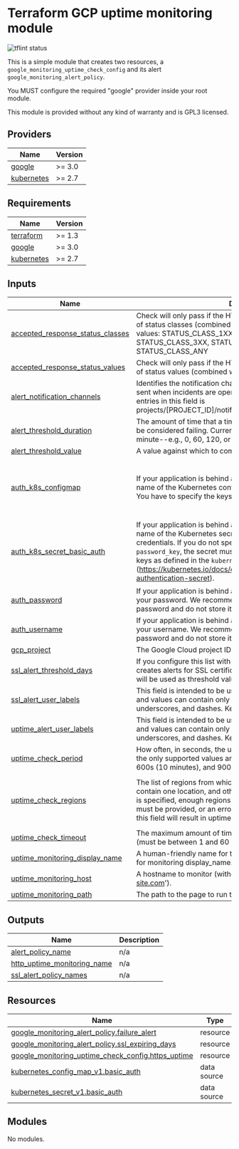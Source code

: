 # Terraform GCP uptime monitoring module

![tflint status](https://github.com/sparkfabrik/terraform-sparkfabrik-gcp-http-monitoring/actions/workflows/tflint.yml/badge.svg?branch=main)

This is a simple module that creates two resources, a `google_monitoring_uptime_check_config` and its alert `google_monitoring_alert_policy`.

You MUST configure the required "google" provider inside your root module.

This module is provided without any kind of warranty and is GPL3 licensed.

<!-- BEGIN_TF_DOCS -->
## Providers

| Name | Version |
|------|---------|
| <a name="provider_google"></a> [google](#provider\_google) | >= 3.0 |
| <a name="provider_kubernetes"></a> [kubernetes](#provider\_kubernetes) | >= 2.7 |
## Requirements

| Name | Version |
|------|---------|
| <a name="requirement_terraform"></a> [terraform](#requirement\_terraform) | >= 1.3 |
| <a name="requirement_google"></a> [google](#requirement\_google) | >= 3.0 |
| <a name="requirement_kubernetes"></a> [kubernetes](#requirement\_kubernetes) | >= 2.7 |
## Inputs

| Name | Description | Type | Default | Required |
|------|-------------|------|---------|:--------:|
| <a name="input_accepted_response_status_classes"></a> [accepted\_response\_status\_classes](#input\_accepted\_response\_status\_classes) | Check will only pass if the HTTP response status code is in this set of status classes (combined with the set of status values). Possible values: STATUS\_CLASS\_1XX, STATUS\_CLASS\_2XX, STATUS\_CLASS\_3XX, STATUS\_CLASS\_4XX, STATUS\_CLASS\_5XX, STATUS\_CLASS\_ANY | `set(string)` | `[]` | no |
| <a name="input_accepted_response_status_values"></a> [accepted\_response\_status\_values](#input\_accepted\_response\_status\_values) | Check will only pass if the HTTP response status code is in this set of status values (combined with the set of status classes). | `set(number)` | `[]` | no |
| <a name="input_alert_notification_channels"></a> [alert\_notification\_channels](#input\_alert\_notification\_channels) | Identifies the notification channels to which notifications should be sent when incidents are opened or closed. The syntax of the entries in this field is projects/[PROJECT\_ID]/notificationChannels/[CHANNEL\_ID] | `list(string)` | n/a | yes |
| <a name="input_alert_threshold_duration"></a> [alert\_threshold\_duration](#input\_alert\_threshold\_duration) | The amount of time that a time series must violate the threshold to be considered failing. Currently, only values that are a multiple of a minute--e.g., 0, 60, 120, or 300 seconds--are supported. | `string` | `"60s"` | no |
| <a name="input_alert_threshold_value"></a> [alert\_threshold\_value](#input\_alert\_threshold\_value) | A value against which to compare the time series. | `number` | `1` | no |
| <a name="input_auth_k8s_configmap"></a> [auth\_k8s\_configmap](#input\_auth\_k8s\_configmap) | If your application is behind a basic auth, here you can specify the name of the Kubernetes configmap that contains the credentials. You have to specify the keys for the username and password. | <pre>object({<br>    name         = string<br>    namespace    = string<br>    username_key = string<br>    password_key = string<br>  })</pre> | `null` | no |
| <a name="input_auth_k8s_secret_basic_auth"></a> [auth\_k8s\_secret\_basic\_auth](#input\_auth\_k8s\_secret\_basic\_auth) | If your application is behind a basic auth, here you can specify the name of the Kubernetes secret that contains the basic auth credentials. If you do not specify the `username_key` and `password_key`, the secret must contains the `username` and `password` keys as defined in the `kubernetes.io/basic-auth` type (https://kubernetes.io/docs/concepts/configuration/secret/#basic-authentication-secret). | <pre>object({<br>    name         = string<br>    namespace    = string<br>    username_key = optional(string, "username")<br>    password_key = optional(string, "password")<br>  })</pre> | `null` | no |
| <a name="input_auth_password"></a> [auth\_password](#input\_auth\_password) | If your application is behind a basic auth, here you can specify your password. We recommend to use an env var for you password and do not store it as data plain text in your repo. | `string` | `""` | no |
| <a name="input_auth_username"></a> [auth\_username](#input\_auth\_username) | If your application is behind a basic auth, here you can specify your username. We recommend to use an env var for you password and do not store it as data plain text in your repo. | `string` | `""` | no |
| <a name="input_gcp_project"></a> [gcp\_project](#input\_gcp\_project) | The Google Cloud project ID. | `string` | n/a | yes |
| <a name="input_ssl_alert_threshold_days"></a> [ssl\_alert\_threshold\_days](#input\_ssl\_alert\_threshold\_days) | If you configure this list with some numeric values, the module creates alerts for SSL certificate expiration. The values of the list will be used as threshold value in days for the alert. | `list(number)` | `[]` | no |
| <a name="input_ssl_alert_user_labels"></a> [ssl\_alert\_user\_labels](#input\_ssl\_alert\_user\_labels) | This field is intended to be used for labelling the SSL alerts. Labels and values can contain only lowercase letters, numerals, underscores, and dashes. Keys must begin with a letter. | `map(string)` | `{}` | no |
| <a name="input_uptime_alert_user_labels"></a> [uptime\_alert\_user\_labels](#input\_uptime\_alert\_user\_labels) | This field is intended to be used for labelling the SSL alerts. Labels and values can contain only lowercase letters, numerals, underscores, and dashes. Keys must begin with a letter. | `map(string)` | `{}` | no |
| <a name="input_uptime_check_period"></a> [uptime\_check\_period](#input\_uptime\_check\_period) | How often, in seconds, the uptime check is performed. Currently, the only supported values are 60s (1 minute), 300s (5 minutes), 600s (10 minutes), and 900s (15 minutes). Defaults to 300s. | `string` | `"60s"` | no |
| <a name="input_uptime_check_regions"></a> [uptime\_check\_regions](#input\_uptime\_check\_regions) | The list of regions from which the check will be run. Some regions contain one location, and others contain more than one. If this field is specified, enough regions to include a minimum of 3 locations must be provided, or an error message is returned. Not specifying this field will result in uptime checks running from all regions. | `list(string)` | <pre>[<br>  "USA_VIRGINIA",<br>  "EUROPE",<br>  "ASIA_PACIFIC"<br>]</pre> | no |
| <a name="input_uptime_check_timeout"></a> [uptime\_check\_timeout](#input\_uptime\_check\_timeout) | The maximum amount of time to wait for the request to complete (must be between 1 and 60 seconds). | `string` | `"10s"` | no |
| <a name="input_uptime_monitoring_display_name"></a> [uptime\_monitoring\_display\_name](#input\_uptime\_monitoring\_display\_name) | A human-friendly name for the uptime check configuration. Used for monitoring display\_name. | `string` | `""` | no |
| <a name="input_uptime_monitoring_host"></a> [uptime\_monitoring\_host](#input\_uptime\_monitoring\_host) | A hostname to monitor (without protocol, example: 'www.my-site.com'). | `string` | n/a | yes |
| <a name="input_uptime_monitoring_path"></a> [uptime\_monitoring\_path](#input\_uptime\_monitoring\_path) | The path to the page to run the check against. | `string` | `"/"` | no |
## Outputs

| Name | Description |
|------|-------------|
| <a name="output_alert_policy_name"></a> [alert\_policy\_name](#output\_alert\_policy\_name) | n/a |
| <a name="output_http_uptime_monitoring_name"></a> [http\_uptime\_monitoring\_name](#output\_http\_uptime\_monitoring\_name) | n/a |
| <a name="output_ssl_alert_policy_names"></a> [ssl\_alert\_policy\_names](#output\_ssl\_alert\_policy\_names) | n/a |
## Resources

| Name | Type |
|------|------|
| [google_monitoring_alert_policy.failure_alert](https://registry.terraform.io/providers/hashicorp/google/latest/docs/resources/monitoring_alert_policy) | resource |
| [google_monitoring_alert_policy.ssl_expiring_days](https://registry.terraform.io/providers/hashicorp/google/latest/docs/resources/monitoring_alert_policy) | resource |
| [google_monitoring_uptime_check_config.https_uptime](https://registry.terraform.io/providers/hashicorp/google/latest/docs/resources/monitoring_uptime_check_config) | resource |
| [kubernetes_config_map_v1.basic_auth](https://registry.terraform.io/providers/hashicorp/kubernetes/latest/docs/data-sources/config_map_v1) | data source |
| [kubernetes_secret_v1.basic_auth](https://registry.terraform.io/providers/hashicorp/kubernetes/latest/docs/data-sources/secret_v1) | data source |
## Modules

No modules.

<!-- END_TF_DOCS -->
